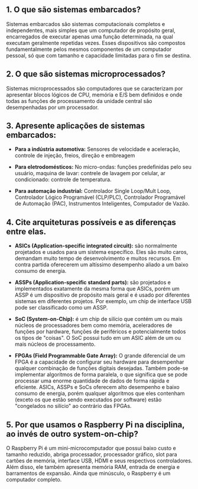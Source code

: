 ## 1. O que são sistemas embarcados?
Sistemas embarcados são sistemas computacionais completos e independentes, mais simples que um computador de propósito geral, encarregados de executar apenas uma função determinada, na qual executam geralmente repetidas vezes. Esses dispositivos são compostos fundamentalmente pelos mesmos componentes de um computador pessoal, só que com tamanho e capacidade limitadas para o fim se destina. 

## 2. O que são sistemas microprocessados?
Sistemas microprocessados são computadores  que  se  caracterizam  por apresentar  blocos  lógicos  de  CPU,  memória  e  E/S  bem  definidos  e  onde  todas  as  funções  de processamento da unidade central são desempenhadas por um processador.

## 3. Apresente aplicações de sistemas embarcados:
* **Para a indústria automotiva:** Sensores de velocidade e aceleração, controle de injeção, freios, direção e embreagem

* **Para eletrodomésticos:** No micro-ondas: funções predefinidas pelo seu usuário, maquina de lavar: contrele de lavagem por celular, ar condicionado: controle de temperatura.

* **Para automação industrial:** Controlador Single Loop/Mult Loop, Controlador Lógico Programável (CLP/PLC), Controlador Programável de Automação (PAC), Instrumentos Inteligentes, Computador de Vazão.

## 4. Cite arquiteturas possíveis e as diferenças entre elas.
* **ASICs (Application-specific integrated circuit):** são normalmente projetados e usados para um sistema específico. Eles são muito caros, demandam muito tempo de desenvolvimento e muitos recursos. Em contra partida oferecerem um altíssimo desempenho aliado a um baixo consumo de energia.

* **ASSPs (Application-specific standard parts):** são projetados e implementados exatamente da mesma forma que ASICs, porém um ASSP é um dispositivo de propósito mais geral e é usado por diferentes sistemas em diferentes projetos. Por exemplo, um chip de interface USB pode ser classificado como um ASSP.

* **SoC (System-on-Chip):** é um chip de silício que contém um ou mais núcleos de processadores bem como memória, aceleradores de funções por hardware, funções de periféricos e potencialmente todos os tipos de "coisas". O SoC possui tudo em um ASIC além de um ou mais núcleos de processamento.

* **FPGAs (Field Programmable Gate Array):** O grande diferencial de um FPGA é a capacidade de configurar seu hardware para desempenhar qualquer combinação de funções digitais desejadas. Também pode-se implementar algoritmos de forma paralela, o que significa que se pode processar uma enorme quantidade de dados de forma rápida e eficiente. ASICs, ASSPs e SoCs oferecem alto desempenho e baixo consumo de energia, porém qualquer algoritmos que eles contenham (exceto os que estão sendo executados por software) estão "congelados no silício" ao contrário das FPGAs.

## 5. Por que usamos o Raspberry Pi na disciplina, ao invés de outro system-on-chip?
O Raspberry Pi é um mini-microcomputador que possui baixo custo e tamanho reduzido, abriga processador, processador gráfico, slot para cartões de memória, interface USB, HDMI e seus respectivos controladores. Além disso, ele também apresenta memória RAM, entrada de energia e barramentos de expansão. Ainda que minúsculo, o Raspberry é um computador completo.
